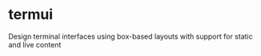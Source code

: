 # termui
Design terminal interfaces using box-based layouts with support for static and live content
